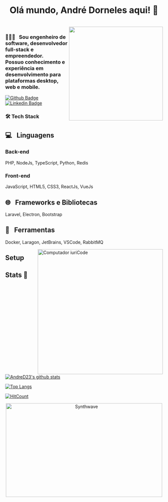 <h1 align="center">
  Olá mundo, André Dorneles aqui! 👋
</h1>

<br>

<img align='right' src='http://www.jenyalestina.com/blog/wp-content/uploads/2019/05/web-development-1024x582.jpg' width='300"'>

<h3 align="left">
👨🏻‍💻 &nbsp; Sou engenheiro de software, desenvolvedor full-stack e empreendedor.
<br>
Possuo conhecimento e experiência em desenvolvimento para plataformas desktop, web e mobile.
</h3>





[![Github Badge](https://img.shields.io/badge/-Github-000?style=flat-square&logo=Github&logoColor=white&link=https://github.com/AndreD23)](https://github.com/AndreD23)
[![Linkedin Badge](https://img.shields.io/badge/-LinkedIn-blue?style=flat-square&logo=Linkedin&logoColor=white&link=https://www.linkedin.com/in/andre-dorneles-pereira/)](https://www.linkedin.com/in/andre-dorneles-pereira/)

<h3>🛠 Tech Stack</h3>

## 💻 &nbsp; Linguagens
### Back-end
PHP, NodeJs, TypeScript, Python, Redis

### Front-end
JavaScript, HTML5, CSS3, ReactJs, VueJs

## 🌐 &nbsp; Frameworks e Bibliotecas
Laravel, Electron, Bootstrap

## 🔧 &nbsp; Ferramentas
Docker, Laragon, JetBrains, VSCode, RabbitMQ

<img src="https://raw.githubusercontent.com/MicaelliMedeiros/micaellimedeiros/master/image/computer-illustration.png" min-width="400px" max-width="400px" width="400px" align="right" alt="Computador iuriCode">

## Setup


## Stats 💬

[![AndreD23's github stats](https://github-readme-stats.vercel.app/api?username=AndreD23&show_icons=true&theme=midnight-purple)](https://github.com/AndreD23/github-readme-stats)

[![Top Langs](https://github-readme-stats.vercel.app/api/top-langs/?username=AndreD23)](https://github.com/AndreD23/github-readme-stats)

[![HitCount](http://hits.dwyl.com/AndreD23/AndreD23.svg)](http://hits.dwyl.com/AndreD23/AndreD23)

<p align="center"><img src="https://thumbs.gfycat.com/GoodnaturedFondGaur-size_restricted.gif" alt="Synthwave" height="300" width="500"></p>

